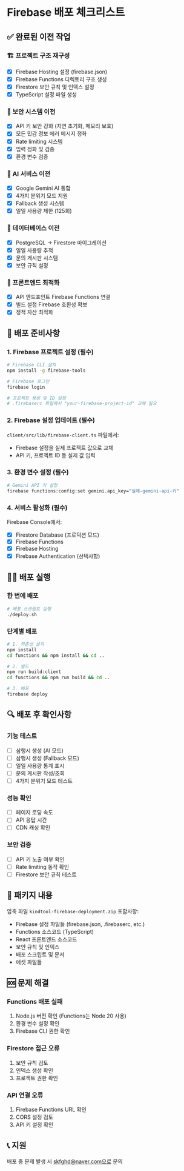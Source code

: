 # Firebase 배포 체크리스트

## ✅ 완료된 이전 작업

### 🏗️ 프로젝트 구조 재구성
- [x] Firebase Hosting 설정 (firebase.json)
- [x] Firebase Functions 디렉토리 구조 생성
- [x] Firestore 보안 규칙 및 인덱스 설정
- [x] TypeScript 설정 파일 생성

### 🔐 보안 시스템 이전
- [x] API 키 보안 강화 (지연 초기화, 메모리 보호)
- [x] 모든 민감 정보 에러 메시지 정화
- [x] Rate limiting 시스템
- [x] 입력 정화 및 검증
- [x] 환경 변수 검증

### 🤖 AI 서비스 이전
- [x] Google Gemini AI 통합
- [x] 4가지 분위기 모드 지원
- [x] Fallback 생성 시스템
- [x] 일일 사용량 제한 (125회)

### 💾 데이터베이스 이전
- [x] PostgreSQL → Firestore 마이그레이션
- [x] 일일 사용량 추적
- [x] 문의 게시판 시스템
- [x] 보안 규칙 설정

### 🎨 프론트엔드 최적화
- [x] API 엔드포인트 Firebase Functions 연결
- [x] 빌드 설정 Firebase 호환성 확보
- [x] 정적 자산 최적화

## 🚀 배포 준비사항

### 1. Firebase 프로젝트 설정 (필수)
```bash
# Firebase CLI 설치
npm install -g firebase-tools

# Firebase 로그인
firebase login

# 프로젝트 생성 및 ID 설정
# .firebaserc 파일에서 "your-firebase-project-id" 교체 필요
```

### 2. Firebase 설정 업데이트 (필수)
`client/src/lib/firebase-client.ts` 파일에서:
- Firebase 설정을 실제 프로젝트 값으로 교체
- API 키, 프로젝트 ID 등 실제 값 입력

### 3. 환경 변수 설정 (필수)
```bash
# Gemini API 키 설정
firebase functions:config:set gemini.api_key="실제-gemini-api-키"
```

### 4. 서비스 활성화 (필수)
Firebase Console에서:
- [x] Firestore Database (프로덕션 모드)
- [x] Firebase Functions
- [x] Firebase Hosting
- [x] Firebase Authentication (선택사항)

## 🏃‍♂️ 배포 실행

### 한 번에 배포
```bash
# 배포 스크립트 실행
./deploy.sh
```

### 단계별 배포
```bash
# 1. 의존성 설치
npm install
cd functions && npm install && cd ..

# 2. 빌드
npm run build:client
cd functions && npm run build && cd ..

# 3. 배포
firebase deploy
```

## 🔍 배포 후 확인사항

### 기능 테스트
- [ ] 삼행시 생성 (AI 모드)
- [ ] 삼행시 생성 (Fallback 모드)  
- [ ] 일일 사용량 통계 표시
- [ ] 문의 게시판 작성/조회
- [ ] 4가지 분위기 모드 테스트

### 성능 확인
- [ ] 페이지 로딩 속도
- [ ] API 응답 시간
- [ ] CDN 캐싱 확인

### 보안 검증
- [ ] API 키 노출 여부 확인
- [ ] Rate limiting 동작 확인
- [ ] Firestore 보안 규칙 테스트

## 📁 패키지 내용

압축 파일 `kindtool-firebase-deployment.zip` 포함사항:
- Firebase 설정 파일들 (firebase.json, .firebaserc, etc.)
- Functions 소스코드 (TypeScript)
- React 프론트엔드 소스코드
- 보안 규칙 및 인덱스
- 배포 스크립트 및 문서
- 에셋 파일들

## 🆘 문제 해결

### Functions 배포 실패
1. Node.js 버전 확인 (Functions는 Node 20 사용)
2. 환경 변수 설정 확인
3. Firebase CLI 권한 확인

### Firestore 접근 오류
1. 보안 규칙 검토
2. 인덱스 생성 확인
3. 프로젝트 권한 확인

### API 연결 오류
1. Firebase Functions URL 확인
2. CORS 설정 검토
3. API 키 설정 확인

## 📞 지원

배포 중 문제 발생 시 skfghd@naver.com으로 문의